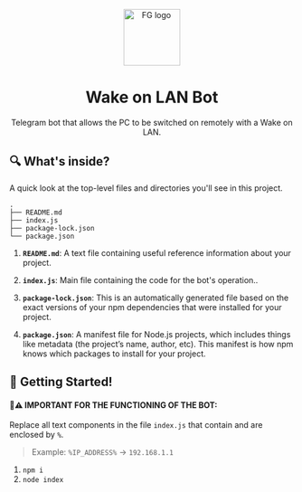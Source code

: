 <p align="center">
  <img alt="FG logo" src="https://images.emojiterra.com/google/noto-emoji/unicode-15/color/svg/1f36a.svg" width="100" />
</p>
<h1 align="center">
  Wake on LAN Bot
</h1>
<p align="center">
  Telegram bot that allows the PC to be switched on remotely with a Wake on LAN.
</p>

## 🔍 What's inside?

A quick look at the top-level files and directories you'll see in this project.

    .
    ├── README.md
    ├── index.js
    ├── package-lock.json
    └── package.json


1. **`README.md`**: A text file containing useful reference information about your project.

2. **`index.js`**: Main file containing the code for the bot's operation..

3. **`package-lock.json`**: This is an automatically generated file based on the exact versions of your npm dependencies that were installed for your project.

4. **`package.json`**: A manifest file for Node.js projects, which includes things like metadata (the project’s name, author, etc). This manifest is how npm knows which packages to install for your project.

## 🚀 Getting Started!

#### **📢⚠ IMPORTANT FOR THE FUNCTIONING OF THE BOT:**
Replace all text components in the file `index.js` that contain and are enclosed by `%`.


> Example:
> `%IP_ADDRESS%` &#8594; `192.168.1.1`

1. `npm i`
2. `node index`
